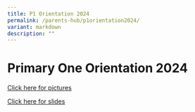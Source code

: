 ```yaml
---
title: P1 Orientation 2024
permalink: /parents-hub/p1orientation2024/
variant: markdown
description: ""
---
```

# Primary One Orientation 2024 


[Click here for pictures](https://photos.app.goo.gl/NLzMmqkXGXCQRd618)


[Click here for slides](/files/P1_Orientation_2023_FOR_2024_P1__10_Nov_compressed.pdf)
